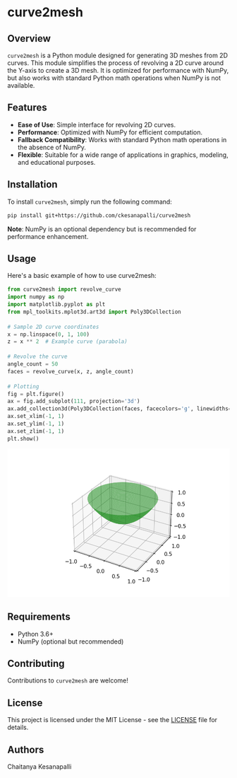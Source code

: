 # curve2mesh
## Overview
`curve2mesh` is a Python module designed for generating 3D meshes from 2D curves. This module simplifies the process of revolving a 2D curve around the Y-axis to create a 3D mesh. It is optimized for performance with NumPy, but also works with standard Python math operations when NumPy is not available.

## Features
- **Ease of Use**: Simple interface for revolving 2D curves.
- **Performance**: Optimized with NumPy for efficient computation.
- **Fallback Compatibility**: Works with standard Python math operations in the absence of NumPy.
- **Flexible**: Suitable for a wide range of applications in graphics, modeling, and educational purposes.

## Installation
To install `curve2mesh`, simply run the following command:

```bash
pip install git+https://github.com/ckesanapalli/curve2mesh
```
**Note**: NumPy is an optional dependency but is recommended for performance enhancement.

## Usage
Here's a basic example of how to use curve2mesh:

```python
from curve2mesh import revolve_curve
import numpy as np
import matplotlib.pyplot as plt
from mpl_toolkits.mplot3d.art3d import Poly3DCollection

# Sample 2D curve coordinates
x = np.linspace(0, 1, 100)
z = x ** 2  # Example curve (parabola)

# Revolve the curve
angle_count = 50
faces = revolve_curve(x, z, angle_count)

# Plotting
fig = plt.figure()
ax = fig.add_subplot(111, projection='3d')
ax.add_collection3d(Poly3DCollection(faces, facecolors='g', linewidths=1, alpha=0.5))
ax.set_xlim(-1, 1)
ax.set_ylim(-1, 1)
ax.set_zlim(-1, 1)
plt.show()
```
![asdas](assets/images/mesh3d.png)

## Requirements
- Python 3.6+
- NumPy (optional but recommended)

## Contributing
Contributions to `curve2mesh` are welcome! 

## License
This project is licensed under the MIT License - see the [LICENSE](LICENSE) file for details.

## Authors
Chaitanya Kesanapalli
